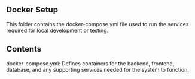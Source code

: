 ## Docker Setup
This folder contains the docker-compose.yml file used to run the services required for local development or testing.

## Contents
docker-compose.yml: Defines containers for the backend, frontend, database, and any supporting services needed for the system to function.
